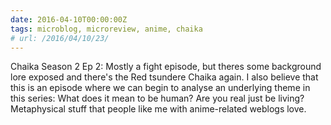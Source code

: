 ```yaml
---
date: 2016-04-10T00:00:00Z
tags: microblog, microreview, anime, chaika
# url: /2016/04/10/23/
---
```


Chaika Season 2 Ep 2: Mostly a fight episode, but theres some background lore exposed and there's the Red tsundere Chaika again. I also believe that this is an episode where we can begin to analyse an underlying theme in this series: What does it mean to be human? Are you real just be living? Metaphysical stuff that people like me with anime-related weblogs love.
